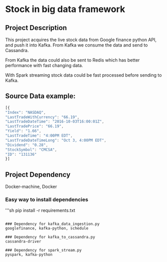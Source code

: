 # Stock in big data framework

## Project Description
This project acquires the live stock data from Google finance python API, and push it into Kafka. From Kafka we consume the data and send to Cassandra.

From Kafka the data could also be sent to Redis which has better performance with fast changing data. 

With Spark streaming stock data could be fast processed before sending to Kafka.

## Source Data example:
```js
[{
"Index": "NASDAQ",
"LastTradeWithCurrency": "66.19",
"LastTradeDateTime": "2016-10-03T16:00:01Z",
"LastTradePrice": "66.19",
"Yield": "1.66",
"LastTradeTime": "4:00PM EDT",
"LastTradeDateTimeLong": "Oct 3, 4:00PM EDT",
"Dividend": "0.28",
"StockSymbol": "CMCSA",
"ID": "131136"
}]
```

## Project Dependency
Docker-machine, Docker

### Easy way to install dependencies
'''sh
pip install -r requirements.txt
```

### Dependency for kafka_data_ingestion.py 
googlefinance, kafka-python, schedule

### Dependency for kafka_to_cassandra.py
cassandra-driver

### Dependency for spark_stream.py
pyspark, kafka-python

